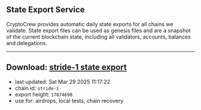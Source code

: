 ## State Export Service
CryptoCrew provides automatic daily state exports for all chains we validate. State export files can be used as genesis files and are a snapshot of the current blockchain state, including all validators, accounts, balances and delegations.

---
**Download: [stride-1 state export](https://dl-eu2.ccvalidators.com/SERVICE/stride/stride-1_export_17074690.json)**
---

- last updated: Sat Mar 29 2025 11:17:22
- chain id: `stride-1`
- export height: `17074690`
- use for: airdrops, local tests, chain recovery
